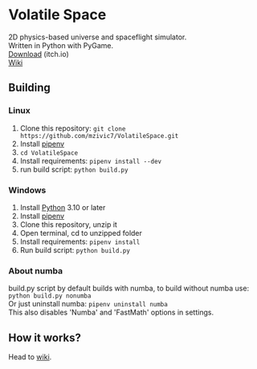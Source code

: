 # Volatile Space
2D physics-based universe and spaceflight simulator.  
Written in Python with PyGame.  
[Download](https://mzivic.itch.io/volatile-space) (itch.io)  
[Wiki](documentation/wiki.md)  


## Building
### Linux
1. Clone this repository: `git clone https://github.com/mzivic7/VolatileSpace.git`
2. Install [pipenv](https://docs.pipenv.org/install/)
3. `cd VolatileSpace`
4. Install requirements: `pipenv install --dev`
5. run build script: `python build.py`

### Windows
1. Install [Python](https://www.python.org/) 3.10 or later
2. Install [pipenv](https://docs.pipenv.org/install/)
3. Clone this repository, unzip it
4. Open terminal, cd to unzipped folder
5. Install requirements: `pipenv install`
6. Run build script: `python build.py`

### About numba
build.py script by default builds with numba, to build without numba use: `python build.py nonumba`  
Or just uninstall numba: `pipenv uninstall numba`  
This also disables 'Numba' and 'FastMath' options in settings.  

## How it works?
Head to [wiki](documentation/wiki.md).
